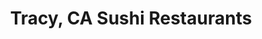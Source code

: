---
layout: city
title: Tracy, CA Sushi Restaurants
permalink: /california/tracy/
stateAbbr: CA
stateName: California
cityName: Tracy
---